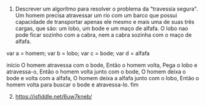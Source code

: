 



1. Descrever um algorítmo para resolver o problema da "travessia segura". Um homem precisa atravessar um rio com um barco que possui capacidade de transportar apenas ele mesmo e mais uma de suas três cargas, que são: um lobo, um bode e um maço de alfafa. O lobo nao pode ficar sozinho com a cabra, nem a cabra sozinha com o maço de alfafa.

var a = homem;
var b = lobo;
var c = bode;
var d = alfafa

início
     O homem atravessa com o bode,
     Então o homem volta,
     Pega o lobo e atravessa-o,
     Então o homem volta junto com o bode,
     O homem deixa o bode e volta com a alfafa,
     O homem deixa a alfafa junto com o lobo,
     Então o homem volta para buscar o bode e atravessa-lo.
 fim



 2. https://jsfiddle.net/6uw7kneb/